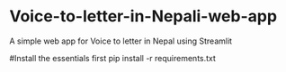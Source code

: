 # Voice-to-letter-in-Nepali-web-app
A simple web app for Voice to letter in Nepal using Streamlit

#Install the essentials first
pip install -r requirements.txt

